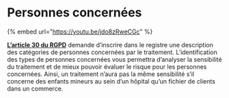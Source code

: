 # Personnes concernées

{% embed url="https://youtu.be/jdo8zRweCGc" %}

[**L’article 30 du RGPD**](https://www.cnil.fr/fr/reglement-europeen-protection-donnees/chapitre4) demande d’inscrire dans le registre une description des catégories de personnes concernées par le traitement. L’identification des types de personnes concernées vous permettra d’analyser la sensibilité du traitement et de mieux pouvoir évaluer le risque pour les personnes concernées. Ainsi, un traitement n’aura pas la même sensibilité s’il concerne des enfants mineurs au sein d’un hôpital qu’un fichier de clients dans un commerce.
